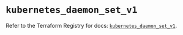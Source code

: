 # `kubernetes_daemon_set_v1`

Refer to the Terraform Registry for docs: [`kubernetes_daemon_set_v1`](https://registry.terraform.io/providers/hashicorp/kubernetes/2.25.2/docs/resources/daemon_set_v1).
